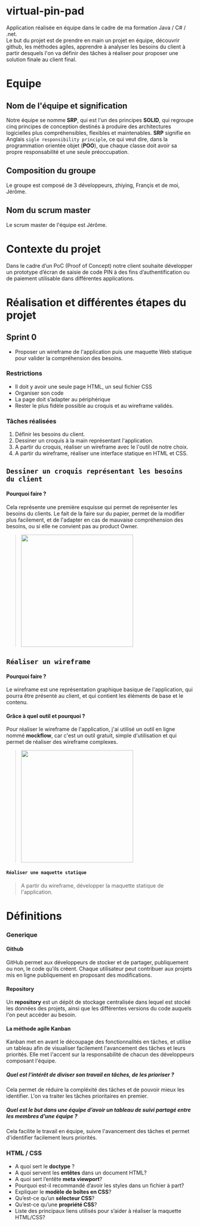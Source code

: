 # virtual-pin-pad  
Application réalisée en équipe dans le cadre de ma formation Java / C# / .net.  
Le but du projet est de prendre en main un projet en équipe, découvrir github, les méthodes agiles, apprendre à analyser les besoins du client à partir desquels l'on va définir des tâches à réaliser pour proposer une solution finale au client final.

# Equipe
## Nom de l'équipe et signification
Notre équipe se nomme __SRP__, qui est l'un des principes __SOLID__, qui regroupe cinq principes de conception destinés à produire des architectures logicielles plus compréhensibles, flexibles et maintenables.
__SRP__ signifie en Anglais `sigle responsibility principle`, ce qui veut dire, dans la programmation orientée objet (__POO__), que chaque classe doit avoir sa propre responsabilité et une seule préoccupation.  
## Composition du groupe
Le groupe est composé de 3 développeurs, zhiying, Françis et de moi, Jérôme.
## Nom du scrum master
Le scrum master de l'équipe est Jérôme.

# Contexte du projet  
Dans le cadre d’un PoC (Proof of Concept) notre client souhaite développer un prototype d’écran de saisie de code PIN à des fins d’authentification ou de paiement utilisable dans différentes applications.
# Réalisation et différentes étapes du projet  
## Sprint 0
- Proposer un wireframe de l'application puis une maquette Web statique pour valider la compréhension des besoins.
### Restrictions
- Il doit y avoir une seule page HTML, un seul fichier CSS
- Organiser son code
- La page doit s’adapter au périphérique 
- Rester le plus fidèle possible au croquis et au wireframe validés.
### Tâches réalisées
1. Définir les besoins du client.
2. Dessiner un croquis à la main représentant l'application.
3. A partir du croquis, réaliser un wireframe avec le l'outil de notre choix.
4. A partir du wireframe, réaliser une interface statique en HTML et CSS.
 
## `Dessiner un croquis représentant les besoins du client`
#### Pourquoi faire ?
Cela représente une première esquisse qui permet de représenter les besoins du clients. Le fait de la faire sur du papier, permet de la modifier plus facilement, et de l'adapter en cas de mauvaise compréhension des besoins, ou si elle ne convient pas au product Owner. 
> <img src='https://user-images.githubusercontent.com/49954831/141993313-ea1dc7f4-cc22-4fc1-ad61-93e2fc1fc05e.jpg' width='300px' />

## `Réaliser un wireframe`
#### Pourquoi faire ?
Le wireframe est une représentation graphique basique de l'application, qui pourra être présenté au client, et qui contient les éléments de base et le contenu. 
#### Grâce à quel outil et pourquoi ?
Pour réaliser le wireframe de l'application, j'ai utilisé un outil en ligne nommé __mockflow__, car c'est un outil gratuit, simple d'utilisation et qui permet de réaliser des wireframe complexes.

> <img src='https://user-images.githubusercontent.com/49954831/141995583-a0df1baf-1a44-4230-93c3-ddf8faee307c.png' width='300px' />
#### `Réaliser une maquette statique`
> A partir du wireframe, développer la maquette statique de l'application.
# Définitions
### Generique
#### Github
GitHub permet aux développeurs de stocker et de partager, publiquement ou non, le code qu’ils créent.
Chaque utilisateur peut contribuer aux projets mis en ligne publiquement en proposant des modifications.
#### Repository
Un __repository__ est un dépôt de stockage centralisée dans lequel est stocké les données des projets, ainsi que les différentes versions du code auquels l'on peut accéder au besoin. 
#### La méthode agile Kanban
Kanban met en avant le découpage des fonctionnalités en tâches, et utilise un tableau afin de visualiser facilement l'avancement des tâches et leurs priorités. Elle met l'accent sur la responsabilité de chacun des développeurs composant l'équipe.  
##### Quel est l'intérêt de diviser son travail en tâches, de les prioriser ?  
Cela permet de réduire la compléxité des tâches et de pouvoir mieux les identifier. L'on va traiter les tâches prioritaires en premier.
##### Quel est le but dans une équipe d’avoir un tableau de suivi partagé entre les membres d’une équipe ?  
Cela facilite le travail en équipe, suivre l'avancement des tâches et permet d'identifier facilement leurs priorités.  
### HTML / CSS
- A quoi sert le __doctype__ ?
-	A quoi servent les __entêtes__ dans un document HTML?
-	A quoi sert l’entête __meta viewport__?
-	Pourquoi est-il recommandé d’avoir les styles dans un fichier à part?
-	Expliquer le __modèle de boîtes en CSS__?
-	Qu’est-ce qu’un __sélecteur CSS__?
-	Qu’est-ce qu’une __propriété CSS__?
-	Liste des principaux liens utilisés pour s’aider à réaliser la maquette HTML/CSS?

